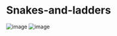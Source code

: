 # Snakes-and-ladders
![image](https://user-images.githubusercontent.com/66523444/141514409-8e40b87e-8adb-4d04-a487-87996d45953c.png)
![image](https://user-images.githubusercontent.com/66523444/141514471-44329e8f-4b16-4020-8b71-9f7fe13f9f62.png)
